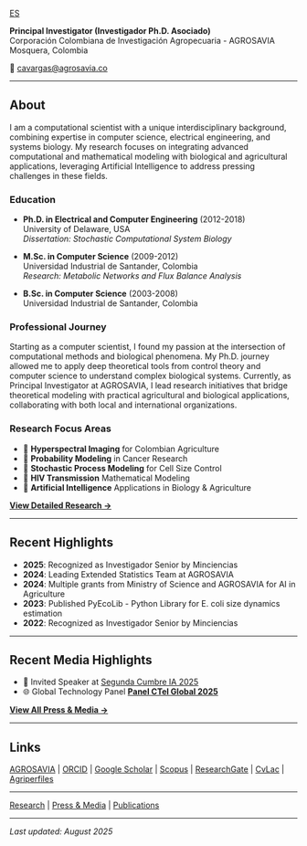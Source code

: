 [ES](/index_es)

**Principal Investigator (Investigador Ph.D. Asociado)**  
Corporación Colombiana de Investigación Agropecuaria - AGROSAVIA  
Mosquera, Colombia

📧 cavargas@agrosavia.co

---

## About

I am a computational scientist with a unique interdisciplinary background, combining expertise in computer science, electrical engineering, and systems biology. My research focuses on integrating advanced computational and mathematical modeling with biological and agricultural applications, leveraging Artificial Intelligence to address pressing challenges in these fields.

### Education

- **Ph.D. in Electrical and Computer Engineering** (2012-2018)  
  University of Delaware, USA  
  *Dissertation: Stochastic Computational System Biology*

- **M.Sc. in Computer Science** (2009-2012)  
  Universidad Industrial de Santander, Colombia  
  *Research: Metabolic Networks and Flux Balance Analysis*

- **B.Sc. in Computer Science** (2003-2008)  
  Universidad Industrial de Santander, Colombia  

### Professional Journey

Starting as a computer scientist, I found my passion at the intersection of computational methods and biological phenomena. My Ph.D. journey allowed me to apply deep theoretical tools from control theory and computer science to understand complex biological systems. Currently, as Principal Investigator at AGROSAVIA, I lead research initiatives that bridge theoretical modeling with practical agricultural and biological applications, collaborating with both local and international organizations.

### Research Focus Areas

- 🌾 **Hyperspectral Imaging** for Colombian Agriculture
- 🔬 **Probability Modeling** in Cancer Research  
- 🧬 **Stochastic Process Modeling** for Cell Size Control
- 🦠 **HIV Transmission** Mathematical Modeling
- 🤖 **Artificial Intelligence** Applications in Biology & Agriculture

[**View Detailed Research →**](/research)

---

## Recent Highlights

- **2025**: Recognized as Investigador Senior by Minciencias
- **2024**: Leading Extended Statistics Team at AGROSAVIA
- **2024**: Multiple grants from Ministry of Science and AGROSAVIA for AI in Agriculture
- **2023**: Published PyEcoLib - Python Library for E. coli size dynamics estimation
- **2022**: Recognized as Investigador Senior by Minciencias

---

## Recent Media Highlights

- 🤖 Invited Speaker at [Segunda Cumbre IA 2025](https://www.youtube.com/live/ICp1CzuR4cw?si=3k8in5BS7l1JgP6_&t=11517)
- 🌐 Global Technology Panel [**Panel CTel Global 2025**](https://www.youtube.com/live/3RLQ2u-fBzU?si=skdShT5GwvPa7Rih&t=1715)

[**View All Press & Media →**](/press)

---

## Links

[AGROSAVIA](https://vivo.agrosavia.co/individual/n4699) | [ORCID](http://orcid.org/0000-0002-4286-8882) | [Google Scholar](https://scholar.google.com/citations?user=csX8l60AAAAJ&hl=en) | [Scopus](https://www.scopus.com/authid/detail.uri?authorId=56423559600) | [ResearchGate](https://www.researchgate.net/profile/Cesar_Vargas-Garcia) | [CvLac](https://scienti.minciencias.gov.co/cvlac/visualizador/generarCurriculoCv.do?cod_rh=0000749931) | 
[Agriperfiles](http://agriperfiles.agri-d.net/individual/n279034)  

---

[Research](/research) | [Press & Media](/press) | [Publications](/publications)

---


*Last updated: August 2025*

<!-- Google Analytics -->
<script async src="https://www.googletagmanager.com/gtag/js?id=G-TTCHWXFBEG"></script>
<script>
  window.dataLayer = window.dataLayer || [];
  function gtag(){dataLayer.push(arguments);}
  gtag('js', new Date());
  gtag('config', 'G-TTCHWXFBEG');
</script>
